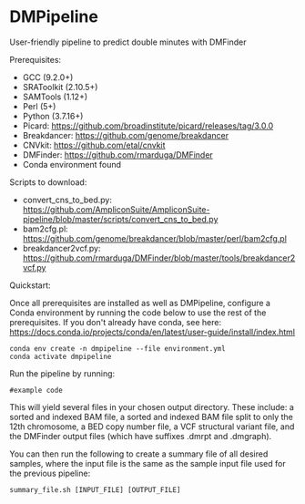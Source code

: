 # DMPipeline
User-friendly pipeline to predict double minutes with DMFinder

Prerequisites:
* GCC (9.2.0+)
* SRAToolkit (2.10.5+)
* SAMTools (1.12+)
* Perl (5+)
* Python (3.7.16+)
* Picard: https://github.com/broadinstitute/picard/releases/tag/3.0.0
* Breakdancer: https://github.com/genome/breakdancer
* CNVkit: https://github.com/etal/cnvkit
* DMFinder: https://github.com/rmarduga/DMFinder
* Conda environment found

Scripts to download:
* convert_cns_to_bed.py: https://github.com/AmpliconSuite/AmpliconSuite-pipeline/blob/master/scripts/convert_cns_to_bed.py
* bam2cfg.pl: https://github.com/genome/breakdancer/blob/master/perl/bam2cfg.pl
* breakdancer2vcf.py: https://github.com/rmarduga/DMFinder/blob/master/tools/breakdancer2vcf.py

Quickstart:

Once all prerequisites are installed as well as DMPipeline, configure a Conda environment by running the code below to use the rest of the prerequisites. If you don't already have conda, see here: https://docs.conda.io/projects/conda/en/latest/user-guide/install/index.html
```
conda env create -n dmpipeline --file environment.yml
conda activate dmpipeline
```
Run the pipeline by running:
```
#example code
```
This will yield several files in your chosen output directory. These include: a sorted and indexed BAM file, a sorted and indexed BAM file split to only the 12th chromosome, a BED copy number file, a VCF structural variant file, and the DMFinder output files (which have suffixes .dmrpt and .dmgraph). 

You can then run the following to create a summary file of all desired samples, where the input file is the same as the sample input file used for the previous pipeline:
```
summary_file.sh [INPUT_FILE] [OUTPUT_FILE]
```
